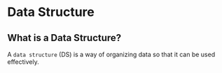 # Data Structure
## What is a Data Structure?
A `data structure` (DS) is a way of organizing data so that it can be used effectively.
